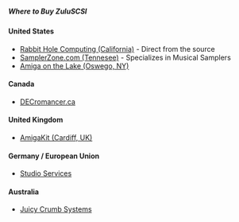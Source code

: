 ##### Where to Buy ZuluSCSI

#### United States
* [Rabbit Hole Computing (California)](https://store.rabbitholecomputing.com/ZuluSCSI-s/120.htm) - Direct from the source
* [SamplerZone.com (Tennesee)](https://samplerzone.com/collections/zuluscsi) - Specializes in Musical Samplers
* [Amiga on the Lake (Oswego, NY)](https://amigaonthelake.com/rabbit-hole-computing/)

#### Canada
* [DECromancer.ca](https://decromancer.ca/scsi2sd/#zuluscsi)

#### United Kingdom
* [AmigaKit (Cardiff, UK)](https://amigakit.amiga.store/rabbit-hole-computing-m-51.html?aksid=en61363vm3hhjfuu1lgs0vh5f3&currency=EUR&aksid=en61363vm3hhjfuu1lgs0vh5f3)

#### Germany / European Union
* [Studio Services](https://studio-services.de/produkt-kategorie/scsi-massenspeicher-und-zubehoer/)

#### Australia
* [Juicy Crumb Systems](https://juicycrumb.com/product-category/scsi/zuluscsi/)
